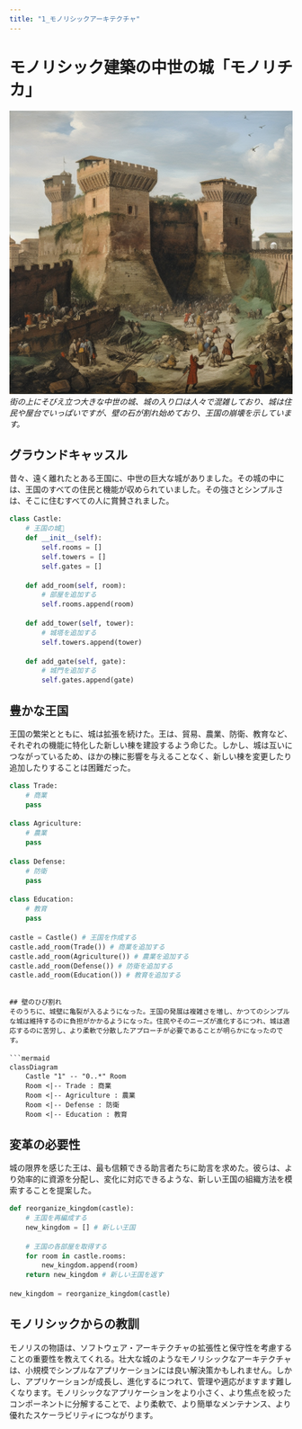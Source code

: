 ```yaml
---
title: "1_モノリシックアーキテクチャ"
---
```


# モノリシック建築の中世の城「モノリチカ」

![](/images/20230329_software_architecture/1_monolithic.png)
*街の上にそびえ立つ大きな中世の城、城の入り口は人々で混雑しており、城は住民や屋台でいっぱいですが、壁の石が割れ始めており、王国の崩壊を示しています。*


## グラウンドキャッスル

昔々、遠く離れたとある王国に、中世の巨大な城がありました。その城の中には、王国のすべての住民と機能が収められていました。その強さとシンプルさは、そこに住むすべての人に賞賛されました。

```python
class Castle:
    # 王国の城🏰
    def __init__(self):
        self.rooms = []
        self.towers = []
        self.gates = []

    def add_room(self, room):
        # 部屋を追加する
        self.rooms.append(room)

    def add_tower(self, tower):
        # 城塔を追加する
        self.towers.append(tower)

    def add_gate(self, gate):
        # 城門を追加する
        self.gates.append(gate)
```
## 豊かな王国
王国の繁栄とともに、城は拡張を続けた。王は、貿易、農業、防衛、教育など、それぞれの機能に特化した新しい棟を建設するよう命じた。しかし、城は互いにつながっているため、ほかの棟に影響を与えることなく、新しい棟を変更したり追加したりすることは困難だった。

```python
class Trade:
    # 商業
    pass

class Agriculture:
    # 農業
    pass

class Defense:
    # 防衛
    pass

class Education:
    # 教育
    pass

castle = Castle() # 王国を作成する
castle.add_room(Trade()) # 商業を追加する
castle.add_room(Agriculture()) # 農業を追加する
castle.add_room(Defense()) # 防衛を追加する
castle.add_room(Education()) # 教育を追加する
```
```

## 壁のひび割れ
そのうちに、城壁に亀裂が入るようになった。王国の発展は複雑さを増し、かつてのシンプルな城は維持するのに負担がかかるようになった。住民やそのニーズが進化するにつれ、城は適応するのに苦労し、より柔軟で分散したアプローチが必要であることが明らかになったのです。

```mermaid
classDiagram
    Castle "1" -- "0..*" Room
    Room <|-- Trade : 商業
    Room <|-- Agriculture : 農業
    Room <|-- Defense : 防衛
    Room <|-- Education : 教育
```

## 変革の必要性
城の限界を感じた王は、最も信頼できる助言者たちに助言を求めた。彼らは、より効率的に資源を分配し、変化に対応できるような、新しい王国の組織方法を模索することを提案した。

```python
def reorganize_kingdom(castle):
    # 王国を再編成する
    new_kingdom = [] # 新しい王国

    # 王国の各部屋を取得する
    for room in castle.rooms:
        new_kingdom.append(room)
    return new_kingdom # 新しい王国を返す

new_kingdom = reorganize_kingdom(castle)
```

## モノリシックからの教訓
モノリスの物語は、ソフトウェア・アーキテクチャの拡張性と保守性を考慮することの重要性を教えてくれる。壮大な城のようなモノリシックなアーキテクチャは、小規模でシンプルなアプリケーションには良い解決策かもしれません。しかし、アプリケーションが成長し、進化するにつれて、管理や適応がますます難しくなります。モノリシックなアプリケーションをより小さく、より焦点を絞ったコンポーネントに分解することで、より柔軟で、より簡単なメンテナンス、より優れたスケーラビリティにつながります。
